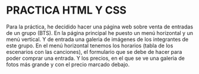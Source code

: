 # PRACTICA HTML Y CSS

Para la práctica, he decidido hacer una página web sobre venta de entradas de un grupo (BTS). 
En la página principal he puesto un menú horizontal y un menú vertical. Y de entrada una galeria de imágenes de los integrantes de este grupo.
En el menú horizontal tenemos los horarios (tabla de los escenarios con las canciones), el formulario que se debe de hacer para poder comprar una entrada. Y los precios, en el que se ve una galeria de fotos más grande y con el precio marcado debajo. 



